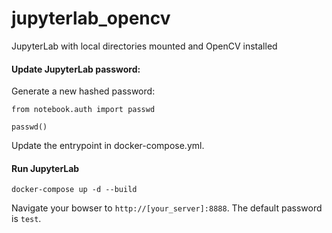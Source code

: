 # jupyterlab_opencv
JupyterLab with local directories mounted and OpenCV installed

#### Update JupyterLab password:
Generate a new hashed password:

`from notebook.auth import passwd`

`passwd()`

Update the entrypoint in docker-compose.yml.

#### Run JupyterLab
`docker-compose up -d --build`

Navigate your bowser to `http://[your_server]:8888`.  The default password is `test`.

